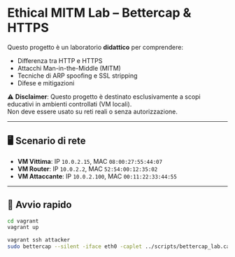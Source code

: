 # Ethical MITM Lab – Bettercap & HTTPS

Questo progetto è un laboratorio **didattico** per comprendere:
- Differenza tra HTTP e HTTPS
- Attacchi Man-in-the-Middle (MITM)
- Tecniche di ARP spoofing e SSL stripping
- Difese e mitigazioni

⚠️ **Disclaimer**: Questo progetto è destinato esclusivamente a scopi educativi in ambienti controllati (VM locali).  
Non deve essere usato su reti reali o senza autorizzazione.

---

## 🖥️ Scenario di rete
- **VM Vittima**: IP `10.0.2.15`, MAC `08:00:27:55:44:07`
- **VM Router**: IP `10.0.2.2`, MAC `52:54:00:12:35:02`
- **VM Attaccante**: IP `10.0.2.100`, MAC `00:11:22:33:44:55`

---

## 🚀 Avvio rapido
```bash
cd vagrant
vagrant up

vagrant ssh attacker
sudo bettercap --silent -iface eth0 -caplet ../scripts/bettercap_lab.cap
